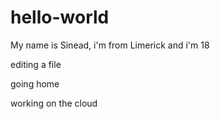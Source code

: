 # hello-world

My name is Sinead, i'm from Limerick and i'm 18

editing a file


going home



 working on the cloud
